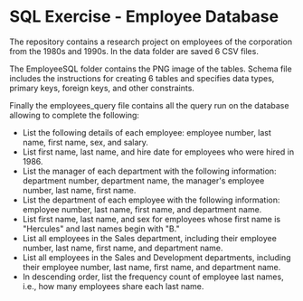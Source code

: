 <h1>SQL Exercise - Employee Database</h1>

The repository contains a research project on employees of the corporation from the 1980s and 1990s.
In the data folder are saved 6 CSV files.

The EmployeeSQL folder contains the PNG image of the tables.
Schema file includes the instructions for creating 6 tables and specifies data types, primary keys, foreign keys, and other constraints.

Finally the employees_query file contains all the query run on the database allowing to complete the following:
<ul>
<li>List the following details of each employee: employee number, last name, first name, sex, and salary.</li>
<li>List first name, last name, and hire date for employees who were hired in 1986.</li>
<li>List the manager of each department with the following information: department number, department name, the manager's employee number, last name, first name.</li>
<li>List the department of each employee with the following information: employee number, last name, first name, and department name.</li>
<li>List first name, last name, and sex for employees whose first name is "Hercules" and last names begin with "B."</li>
<li>List all employees in the Sales department, including their employee number, last name, first name, and department name.</li>
<li>List all employees in the Sales and Development departments, including their employee number, last name, first name, and department name.</li>
<li>In descending order, list the frequency count of employee last names, i.e., how many employees share each last name.</li>
</ul>
